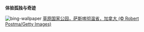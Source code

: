 
**体验孤独与奇迹**

![bing-wallpaper](https://www.bing.com/th?id=OHR.GrasslandsNationalParkSaskachewan_ZH-CN6530285883_1920x1080.jpg)
[草原国家公园，萨斯喀彻温省，加拿大 (© Robert Postma/Getty Images)](https://www.bing.com/search?q=%E8%8D%89%E5%8E%9F%E5%9B%BD%E5%AE%B6%E5%85%AC%E5%9B%AD&amp;form=hpcapt&amp;mkt=zh-cn)
  